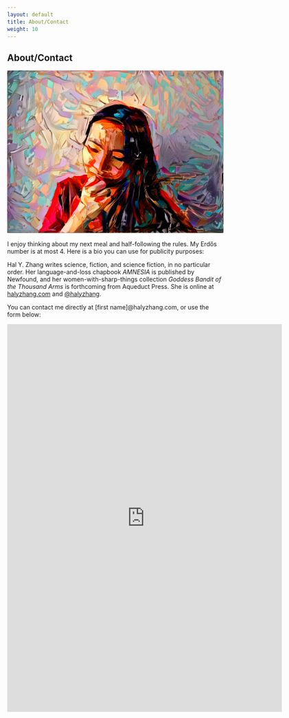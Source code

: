 ```yaml
---
layout: default
title: About/Contact
weight: 10
---
```


About/Contact
-------------

![picture of me](assets/me.png "picture of me")



I enjoy thinking about my next meal and half-following the rules. My Erd&#337;s number is at most 4. Here is a bio you can use for publicity purposes:

Hal Y. Zhang writes science, fiction, and science fiction, in no particular order. Her language-and-loss chapbook _AMNESIA_ is published by Newfound, and her women-with-sharp-things collection _Goddess Bandit of the Thousand Arms_ is forthcoming from Aqueduct Press. She is online at [halyzhang.com](halyzhang.com) and [@halyzhang](https://twitter.com/halyzhang).

You can contact me directly at [first name]@halyzhang.com, or use the form below:

<iframe src="https://docs.google.com/forms/d/e/1FAIpQLSdsc5p2xnvLyWoqQTtgQyYTZ1hGleaKpSmllBNpQaOLfdA5Gw/viewform?embedded=true" width="640" height="902" frameborder="0" marginheight="0" marginwidth="0">Loading...</iframe>
